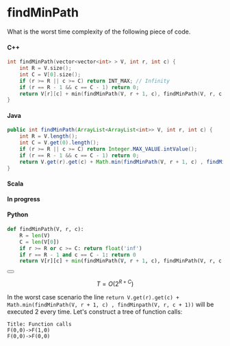 # findMinPath

What is the worst time complexity of the following piece of code. 

#### C++

```C++
int findMinPath(vector<vector<int> > V, int r, int c) {
	int R = V.size();
    int C = V[0].size();
    if (r >= R || c >= C) return INT_MAX; // Infinity
    if (r == R - 1 && c == C - 1) return 0;
    return V[r][c] + min(findMinPath(V, r + 1, c), findMinPath(V, r, c + 1));
}
```

#### Java

```Java
public int findMinPath(ArrayList<ArrayList<int>> V, int r, int c) {
    int R = V.length();
    int C = V.get(0).length();
    if (r >= R || c >= C) return Integer.MAX_VALUE.intValue();
    if (r == R - 1 && c == C - 1) return 0;
    return V.get(r).get(c) + Math.min(findMinPath(V, r + 1, c) , findMinpath(V, r, c + 1))
}
```

#### Scala

**In progress**

#### Python

```Python
def findMinPath(V, r, c):
    R = len(V)
    C = len(V[0])
    if r >= R or c >= C: return float('inf')
    if r == R - 1 and c == C - 1: return 0
    return V[r][c] + min(findMinPath(V, r + 1, c), findMinPath(V, r, c + 1))
```

<button class="section" target="solution" show="Show solution" hide="Hide solution"></button>

<!--sec data-title="Solution" data-id="solution" data-show=false ces-->
$$T = O(2^{R + C})$$

In the worst case scenario the line `return V.get(r).get(c) + Math.min(findMinPath(V, r + 1, c) , findMinpath(V, r, c + 1))`
will be executed 2 every time. Let's construct a tree of function calls:

``` sequence-hand
Title: Function calls
F(0,0)->F(1,0)
F(0,0)->F(0,0)
```

<!--endsec-->

